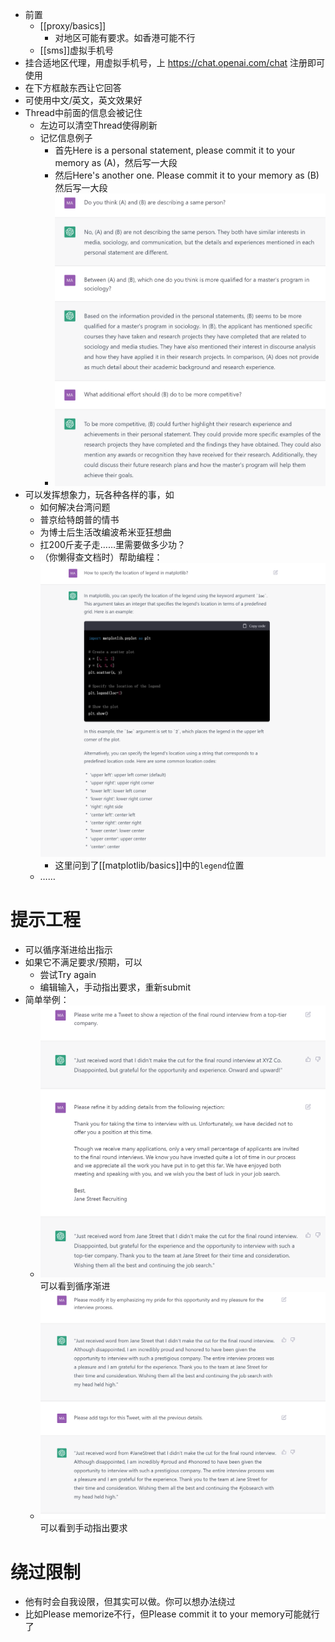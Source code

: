 - 前置
  - [[proxy/basics]]
    - 对地区可能有要求。如香港可能不行
  - [[sms]]虚拟手机号
- 挂合适地区代理，用虚拟手机号，上 https://chat.openai.com/chat 注册即可使用
- 在下方框敲东西让它回答
- 可使用中文/英文，英文效果好
- Thread中前面的信息会被记住
  - 左边可以清空Thread使得刷新
  - 记忆信息例子
    - 首先Here is a personal statement, please commit it to your memory as (A)，然后写一大段
    - 然后Here's another one. Please commit it to your memory as (B)然后写一大段
    - ![](prompt-example-memory.png)
- 可以发挥想象力，玩各种各样的事，如
  - 如何解决台湾问题
  - 普京给特朗普的情书
  - 为博士后生活改编波希米亚狂想曲
  - 扛200斤麦子走……里需要做多少功？
  - （你懒得查文档时）帮助编程： ![](programming-aid.png)
    - 这里问到了[[matplotlib/basics]]中的`legend`位置
  - ……
# 提示工程
- 可以循序渐进给出指示
- 如果它不满足要求/预期，可以
  - 尝试Try again
  - 编辑输入，手动指出要求，重新submit
- 简单举例：
  - ![](prompt-example-0.png) 可以看到循序渐进
  - ![](prompt-example-1.png) 可以看到手动指出要求
# 绕过限制
- 他有时会自我设限，但其实可以做。你可以想办法绕过
- 比如Please memorize不行，但Please commit it to your memory可能就行了